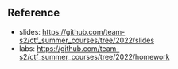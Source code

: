## Reference

* slides: https://github.com/team-s2/ctf_summer_courses/tree/2022/slides
* labs: https://github.com/team-s2/ctf_summer_courses/tree/2022/homework
